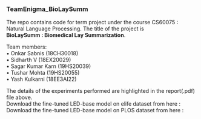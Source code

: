 ### TeamEnigma_BioLaySumm

The repo contains code for term project under the course CS60075 : Natural Language Processing.
The title of the project is <br/> 
**BioLaySumm : Biomedical Lay Summarization**. <br />

Team members: <br/>
• Onkar Sabnis (18CH30018) <br/>
• Sidharth V (18EX20029) <br/>
• Sagar Kumar Karn (19HS20039) <br/>
• Tushar Mohta (19HS20055) <br/>
• Yash Kulkarni (18EE3AI22) <br/>

The details of the experiments performed are highlighted in the report(.pdf) file above. <br/>
Download the fine-tuned LED-base model on elife dataset from here :  <br/>
Download the fine-tuned LED-base model on PLOS dataset from here : 

